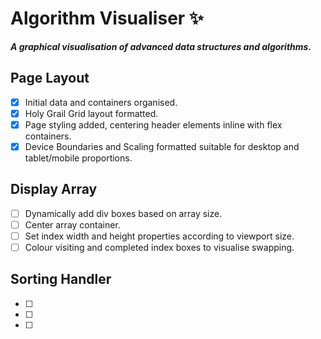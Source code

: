 # Algorithm Visualiser ✨
***A graphical visualisation of advanced data structures and algorithms.***

## Page Layout
* [x] Initial data and containers organised.
* [x] Holy Grail Grid layout formatted.
* [x] Page styling added, centering header elements inline with flex containers.
* [x] Device Boundaries and Scaling formatted suitable for desktop and tablet/mobile proportions.

## Display Array
* [ ] Dynamically add div boxes based on array size.
* [ ] Center array container.
* [ ] Set index width and height properties according to viewport size.
* [ ] Colour visiting and completed index boxes to visualise swapping.

## Sorting Handler
* [ ]
* [ ]
* [ ]